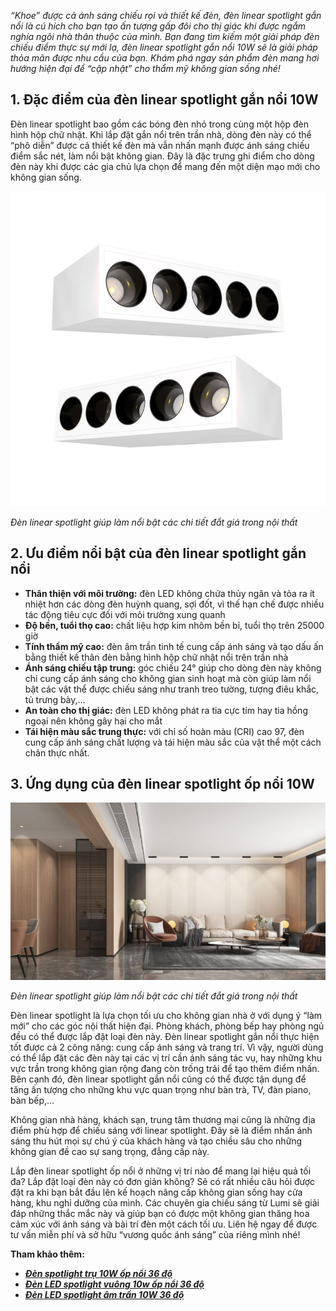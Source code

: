 ﻿*“Khoe” được cả ánh sáng chiếu rọi và thiết kế đèn, đèn linear spotlight gắn nổi là cú hích cho bạn tạo ấn tượng gấp đôi cho thị giác khi được ngắm nghía ngôi nhà thân thuộc của mình. Bạn đang tìm kiếm một giải pháp đèn chiếu điểm thực sự mới lạ, đèn linear spotlight gắn nổi 10W sẽ là giải pháp thỏa mãn được nhu cầu của bạn. Khám phá ngay sản phẩm đèn mang hơi hướng hiện đại để “cập nhật” cho thẩm mỹ không gian sống nhé!*
## **1. Đặc điểm của đèn linear spotlight gắn nổi 10W**
Đèn linear spotlight bao gồm các bóng đèn nhỏ trong cùng một hộp đèn hình hộp chữ nhật. Khi lắp đặt gắn nổi trên trần nhà, dòng đèn này có thể “phô diễn” được cả thiết kế đèn mà vẫn nhấn mạnh được ánh sáng chiếu điểm sắc nét, làm nổi bật không gian. Đây là đặc trưng ghi điểm cho dòng đèn này khi được các gia chủ lựa chọn để mang đến một diện mạo mới cho không gian sống.

![Đèn linear spotlight giúp làm nổi bật các chi tiết đắt giá trong nội thất](Aspose.Words.3ae883f6-92d7-4e68-9882-47842505a850.001.jpeg)

*Đèn linear spotlight giúp làm nổi bật các chi tiết đắt giá trong nội thất*
## **2. Ưu điểm nổi bật của đèn linear spotlight gắn nổi**
- **Thân thiện với môi trường:** đèn LED không chứa thủy ngân và tỏa ra ít nhiệt hơn các dòng đèn huỳnh quang, sợi đốt, vì thế hạn chế được nhiều tác động tiêu cực đối với môi trường xung quanh
- **Độ bền, tuổi thọ cao:** chất liệu hợp kim nhôm bền bỉ, tuổi thọ trên 25000 giờ
- **Tính thẩm mỹ cao:** đèn âm trần tinh tế cung cấp ánh sáng và tạo dấu ấn bằng thiết kế thân đèn bằng hình hộp chữ nhật nổi trên trần nhà
- **Ánh sáng chiếu tập trung:** góc chiếu 24° giúp cho dòng đèn này không chỉ cung cấp ánh sáng cho không gian sinh hoạt mà còn giúp làm nổi bật các vật thể được chiếu sáng như tranh treo tường, tượng điêu khắc, tủ trưng bày,…
- **An toàn cho thị giác:** đèn LED không phát ra tia cực tím hay tia hồng ngoại nên không gây hại cho mắt
- **Tái hiện màu sắc trung thực:** với chỉ số hoàn màu (CRI) cao 97, đèn cung cấp ánh sáng chất lượng và tái hiện màu sắc của vật thể một cách chân thực nhất.
## **3. Ứng dụng của đèn linear spotlight ốp nổi 10W**
![Đèn linear spotlight giúp làm nổi bật các chi tiết đắt giá trong nội thất](Aspose.Words.3ae883f6-92d7-4e68-9882-47842505a850.002.jpeg)

*Đèn linear spotlight giúp làm nổi bật các chi tiết đắt giá trong nội thất*

Đèn linear spotlight là lựa chọn tối ưu cho không gian nhà ở với dụng ý “làm mới” cho các góc nội thất hiện đại. Phòng khách, phòng bếp hay phòng ngủ đều có thể được lắp đặt loại đèn này. Đèn linear spotlight gắn nổi thực hiện tốt được cả 2 công năng: cung cấp ánh sáng và trang trí. Vì vậy, người dùng có thể lắp đặt các đèn này tại các vị trí cần ánh sáng tác vụ, hay những khu vực trần trong không gian rộng đang còn trống trải để tạo thêm điểm nhấn. Bên cạnh đó, đèn linear spotlight gắn nổi cũng có thể được tận dụng để tăng ấn tượng cho những khu vực quan trọng như bàn trà, TV, đàn piano, bàn bếp,…

Không gian nhà hàng, khách sạn, trung tâm thương mại cũng là những địa điểm phù hợp để chiếu sáng với linear spotlight. Đây sẽ là điểm nhấn ánh sáng thu hút mọi sự chú ý của khách hàng và tạo chiều sâu cho những không gian đề cao sự sang trọng, đẳng cấp này.

Lắp đèn linear spotlight ốp nổi ở những vị trí nào để mang lại hiệu quả tối đa? Lắp đặt loại đèn này có đơn giản không? Sẽ có rất nhiều câu hỏi được đặt ra khi bạn bắt đầu lên kế hoạch nâng cấp không gian sống hay cửa hàng, khu nghỉ dưỡng của mình. Các chuyên gia chiếu sáng từ Lumi sẽ giải đáp những thắc mắc này và giúp bạn có được một không gian thăng hoa cảm xúc với ánh sáng và bài trí đèn một cách tối ưu. Liên hệ ngay để được tư vấn miễn phí và sở hữu “vương quốc ánh sáng” của riêng mình nhé!

**Tham khảo thêm:**

- [***Đèn spotlight trụ 10W ốp nổi 36 độ***](https://lumi.vn/san-pham/den-spotlight-tru-10w-op-noi-36-do.html)
- [***Đèn LED spotlight vuông 10w ốp nổi 36 độ***](https://lumi.vn/san-pham/den-spotlight-vuong-10w-op-noi-36-do.html)
- [***Đèn LED spotlight âm trần 10W 36 độ***](https://lumi.vn/san-pham/den-spotlight-am-tran-10w-36-do-chinh-huong.html)
